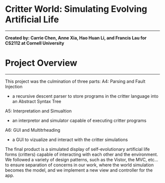 # Critter World: Simulating Evolving Artificial Life
---
**Created by: Carrie Chen, Anne Xia, Hao Huan Li, and Francis Lau for CS2112 at Cornell University**

# Project Overview 
---

This project was the culmination of three parts: 
A4: Parsing and Fault Injection
- a recursive descent parser to store programs in the critter language into an Abstract Syntax Tree
  
A5: Interpretation and Simualtion 
- an interpretor and simulator capable of executing critter programs 
  
A6: GUI and Multitrheading 
- a GUI to vizualize and interact with the critter simulations 

The final product is a simulated display of self-evolutionary artificial life forms (critters) capable of interacting with each other and the environment. We followed a variety of design patterns, such as the Vistor, the MVC, etc... to ensure separation of concerns in our work, where the world simulation becomes the model, and we implement a new view and controller for the app.  
